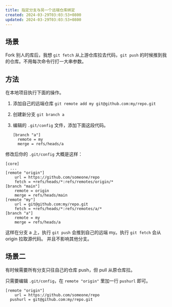 ```yaml
---
title: 指定分支与另一个远端仓库绑定
created: 2024-03-29T03:03:53+0800
updated: 2024-03-29T03:03:53+0800
---
```



## 场景

Fork 别人的库后，我想 `git fetch` 从上游仓库拉去代码，`git push` 的时候推到我的仓库。不用每次命令行打一大串参数。

## 方法

在本地项目执行下面的操作。

1. 添加自己的远端仓库 `git remote add my git@github.com:my/repo.git`
2. 创建新分支 `git branch a`
3. 编辑的 `.git/config` 文件，添加下面这段代码。

    ```
    [branch "a"]
      remote = my
      merge = refs/heads/a
    ```

修改后你的 `.git/config` 大概是这样：

```
[core]
  ...
[remote "origin"]
	url = https://github.com/someone/repo
	fetch = +refs/heads/*:refs/remotes/origin/*
[branch "main"]
	remote = origin
	merge = refs/heads/main
[remote "my"]
	url = git@github.com:my/repo.git
	fetch = +refs/heads/*:refs/remotes/a/*
[branch "a"]
	remote = my
	merge = refs/heads/a
```

这样在分支 a 上，执行 `git push` 会推到自己的远端 my。执行 `git fetch` 会从 origin 拉取源代码。
并且不影响其他分支。

## 场景二

有时候需要所有分支只往自己的仓库 push，但 pull 从原仓库拉。

只需要编辑 `.git/config`，在 `remote "origin"` 里加一行 `pushurl` 即可。

```
[remote "origin"]
	url = https://github.com/someone/repo
  pushurl = git@github.com:my/repo.git
```
